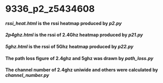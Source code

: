 # 9336_p2_z5434608

#### _rssi_heat.html_ is the rssi heatmap produced by *p2.py*

#### *2p4ghz.html* is the rssi of 2.4Ghz heatmap produced by *p21.py*

#### *5ghz.html* is the rssi of 5Ghz heatmap produced by *p22.py*

#### The path loss figure of 2.4ghz and 5ghz was drawn by *path_loss.py*

#### The channel number of 2.4ghz uniwide and others were calculated by *channel_number.py*
